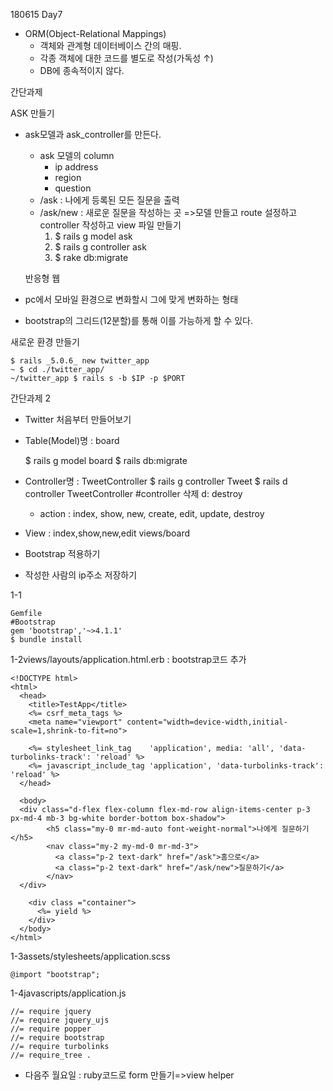 180615 Day7

- ORM(Object-Relational Mappings)
  - 객체와 관계형 데이터베이스 간의 매핑.
  - 각종 객체에 대한 코드를 별도로 작성(가독성 ↑)
  - DB에 종속적이지 않다.
    

간단과제

ASK 만들기

- ask모델과 ask_controller를 만든다.
  - ask 모델의 column
    - ip address
    - region
    - question
  - /ask  : 나에게 등록된 모든 질문을 출력
  - /ask/new : 새로운 질문을 작성하는 곳
    =>모델 만들고 route 설정하고 controller 작성하고 view 파일 만들기
    1. $ rails  g  model ask
    2. $ rails  g  controller ask
    3. $ rake db:migrate
  
  반응형 웹
- pc에서 모바일 환경으로 변화할시 그에 맞게 변화하는 형태
- bootstrap의 그리드(12분할)를 통해 이를 가능하게 할 수 있다.
  



새로운 환경 만들기

    $ rails _5.0.6_ new twitter_app
    ~ $ cd ./twitter_app/
    ~/twitter_app $ rails s -b $IP -p $PORT



간단과제 2

- Twitter 처음부터 만들어보기
- Table(Model)명 : board

     $ rails g model board
     $ rails db:migrate

- Controller명 : TweetController
      $ rails g controller Tweet
      $ rails d controller TweetController	#controller 삭제 d: destroy
  
  - action : index, show, new, create, edit, update, destroy
- View : index,show,new,edit
  views/board
- Bootstrap 적용하기
- 작성한 사람의 ip주소 저장하기

1-1

    Gemfile
    #Bootstrap
    gem 'bootstrap','~>4.1.1'
    $ bundle install

1-2views/layouts/application.html.erb : bootstrap코드 추가

    <!DOCTYPE html>
    <html>
      <head>
        <title>TestApp</title>
        <%= csrf_meta_tags %>
        <meta name="viewport" content="width=device-width,initial-scale=1,shrink-to-fit=no">
    
        <%= stylesheet_link_tag    'application', media: 'all', 'data-turbolinks-track': 'reload' %>
        <%= javascript_include_tag 'application', 'data-turbolinks-track': 'reload' %>
      </head>
      
      <body>
      <div class="d-flex flex-column flex-md-row align-items-center p-3 px-md-4 mb-3 bg-white border-bottom box-shadow">
            <h5 class="my-0 mr-md-auto font-weight-normal">나에게 질문하기</h5>
            <nav class="my-2 my-md-0 mr-md-3">
              <a class="p-2 text-dark" href="/ask">홈으로</a>
              <a class="p-2 text-dark" href="/ask/new">질문하기</a>
            </nav>
      </div>
    
        <div class ="container">
          <%= yield %>
        </div>
      </body>
    </html>
    

1-3assets/stylesheets/application.scss

    @import "bootstrap";

1-4javascripts/application.js

    //= require jquery
    //= require jquery_ujs
    //= require popper
    //= require bootstrap
    //= require turbolinks
    //= require_tree .



- 다음주 월요일 : ruby코드로 form 만들기=>view helper


